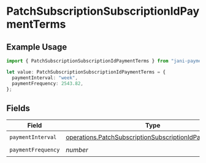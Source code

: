 # PatchSubscriptionSubscriptionIdPaymentTerms

## Example Usage

```typescript
import { PatchSubscriptionSubscriptionIdPaymentTerms } from "jani-payments/models/operations";

let value: PatchSubscriptionSubscriptionIdPaymentTerms = {
  paymentInterval: "week",
  paymentFrequency: 2543.82,
};
```

## Fields

| Field                                                                                                                                  | Type                                                                                                                                   | Required                                                                                                                               | Description                                                                                                                            |
| -------------------------------------------------------------------------------------------------------------------------------------- | -------------------------------------------------------------------------------------------------------------------------------------- | -------------------------------------------------------------------------------------------------------------------------------------- | -------------------------------------------------------------------------------------------------------------------------------------- |
| `paymentInterval`                                                                                                                      | [operations.PatchSubscriptionSubscriptionIdPaymentInterval](../../models/operations/patchsubscriptionsubscriptionidpaymentinterval.md) | :heavy_check_mark:                                                                                                                     | N/A                                                                                                                                    |
| `paymentFrequency`                                                                                                                     | *number*                                                                                                                               | :heavy_check_mark:                                                                                                                     | N/A                                                                                                                                    |